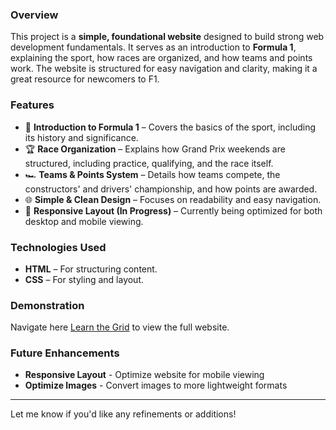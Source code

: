 ### Overview  
This project is a **simple, foundational website** designed to build strong web development fundamentals. It serves as an introduction to **Formula 1**, explaining the sport, how races are organized, and how teams and points work. The website is structured for easy navigation and clarity, making it a great resource for newcomers to F1.  

### Features  
- 🏁 **Introduction to Formula 1** – Covers the basics of the sport, including its history and significance.  
- 🏆 **Race Organization** – Explains how Grand Prix weekends are structured, including practice, qualifying, and the race itself.  
- 🏎️ **Teams & Points System** – Details how teams compete, the constructors' and drivers' championship, and how points are awarded.  
- 🌐 **Simple & Clean Design** – Focuses on readability and easy navigation.  
- 📱 **Responsive Layout (In Progress)** – Currently being optimized for both desktop and mobile viewing.  

### Technologies Used  
- **HTML** – For structuring content.  
- **CSS** – For styling and layout.   

### Demonstration
Navigate here [Learn the Grid](https://ordonemi.github.io/LearnTheGrid/) to view the full website.

### Future Enhancements  
- **Responsive Layout** - Optimize website for mobile viewing
- **Optimize Images** - Convert images to more lightweight formats 

---  
Let me know if you'd like any refinements or additions!
